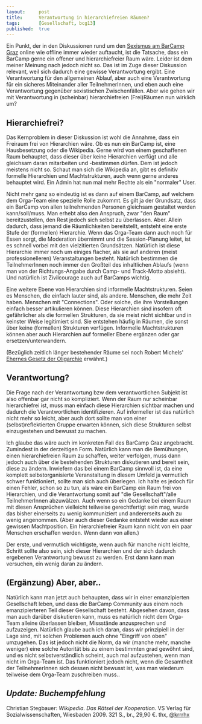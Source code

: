 ```yaml
---
layout: 	post
title: 		Verantwortung in hierarchiefreien Räumen?
tags: 		[Gesellschaft, bcg13]
published: 	true
---
```



Ein Punkt, der in den Diskussionen rund um den [Sexismus am BarCamp Graz](http://blog.2904.cc/2013/05/06/Sexismus-am-BCG13/) online wie offline immer wieder auftaucht, ist die Tatsache, dass ein BarCamp gerne ein offener und hierarchiefreier Raum wäre. Leider ist dem meiner Meinung nach jedoch nicht so. Das ist im Zuge dieser Diskussion relevant, weil sich dadurch eine gewisse Verantwortung ergibt. Eine Verantwortung für den allgemeinen Ablauf, aber auch eine Verantwortung für ein sicheres Miteinander aller TeilnehmerInnen, und eben auch eine Verantwortung gegenüber sexistischen Zwischenfällen. Aber wie gehen wir mit Verantwortung in (scheinbar) hierarchiefreien (Frei)Räumen nun wirklich um? <!-- (Mir geht es nicht um die rechtliche Verantwortung, da diese wohl sowieso beim Veranstalter liegt, soweit es einen gibt.) -->

## Hierarchiefrei?

Das Kernproblem in dieser Diskussion ist wohl die Annahme, dass ein Freiraum frei von Hierarchien wäre. Ob es nun ein BarCamp ist, eine Hausbesetzung oder die Wikipedia. Gerne wird von einem geschaffenen Raum behauptet, dass dieser über keine Hierarchien verfügt und alle gleichsam daran mitarbeiten und -bestimmen dürfen. Dem ist jedoch meistens nicht so. Schaut man sich die Wikipedia an, gibt es definitiv formelle Hierarchien und Machtstrukturen, auch wenn gerne anderes behauptet wird. Ein Admin hat nun mal mehr Rechte als ein "normaler" User. 

Nicht mehr ganz so eindeutig ist es dann auf einem BarCamp, auf welchem dem Orga-Team eine spezielle Rolle zukommt. Es gilt ja der Grundsatz, dass ein BarCamp von allen teilnehmenden Personen gleichsam gestaltet werden kann/soll/muss. Man erhebt also den Anspruch, zwar "den Raum" bereitzustellen, den Rest jedoch sich selbst zu überlassen. Aber. Allein dadurch, dass jemand die Räumlichkeiten bereitstellt, entsteht eine erste Stufe der (formellen) Hierarchie. Wenn das Orga-Team dann auch noch für Essen sorgt, die Moderation übernimmt und die Session-Planung leitet, ist es schnell vorbei mit den vielzitierten Grundsätzen. Natürlich ist diese Hierarchie immer noch um einiges flacher, als sie auf anderen (meist professionelleren) Veranstaltungen besteht. Natürlich bestimmen die TeilnehmerInnen noch immer den Großteil des inhaltlichen Ablaufs (wenn man von der Richtungs-Angabe durch Camp- und Track-Motto absieht). Und natürlich ist Zivilcourage auch auf BarCamps wichtig. 

Eine weitere Ebene von Hierarchien sind informelle Machtstrukturen. Seien es Menschen, die einfach lauter sind, als andere. Menschen, die mehr Zeit haben. Menschen mit "Connections". Oder solche, die ihre Vorstellungen einfach besser artikulieren können. Diese Hierarchien sind insofern oft gefährlicher als die formellen Strukturen, da sie meist nicht sichtbar und in keinster Weise legitimiert sind. Sie entstehen häufig in Räumen, die sonst über keine (formellen) Strukturen verfügen. Informelle Machtstrukturen können aber auch Hierarchien auf formeller Ebene ergänzen oder gar ersetzen/unterwandern. 

(Bezüglich zeitlich länger bestehender Räume sei noch Robert Michels' [Ehernes Gesetz der Oligarchie](http://de.wikipedia.org/wiki/Ehernes_Gesetz_der_Oligarchie) erwähnt.)

## Verantwortung?

Die Frage nach der Verantwortung bzw dem verantwortlichen Subjekt ist also offenbar gar nicht so kompliziert. Wenn der Raum nur scheinbar hierarchiefrei ist, muss man einfach diese Hierarchien sichtbar machen und dadurch die Verantwortlichen identifizieren. Auf informeller ist das natürlich nicht mehr so leicht, aber auch dort sollte man von einer (selbst)reflektierten Gruppe erwarten können, sich diese Strukturen selbst einzugestehen und bewusst zu machen. 

Ich glaube das wäre auch im konkreten Fall des BarCamp Graz angebracht. Zumindest in der derzeitigen Form. Natürlich kann man die Bemühungen, einen hierarchiefreien Raum zu schaffen, weiter verfolgen, muss dann jedoch auch über die bestehenden Strukturen diskutieren und bereit sein, diese zu ändern. Inwiefern das bei einem BarCamp sinnvoll ist, da eine komplett selbstorganisierte Veranstaltung in diesem Umfeld ja vermutlich schwer funktioniert, sollte man sich auch überlegen. Ich halte es jedoch für einen Fehler, schon so zu tun, als wäre ein BarCamp ein Raum frei von Hierarchien, und die Verantwortung somit auf "die Gesellschaft"/alle TeilnehmerInnen abzuwälzen. Auch wenn so ein Gedanke bei einem Raum mit diesen Ansprüchen vielleicht teilweise gerechtfertigt sein mag, wurde das bisher einerseits zu wenig kommuniziert und andererseits auch zu wenig angenommen. (Aber auch dieser Gedanke entsteht wieder aus einer gewissen Machtposition. Ein hierarchiefreier Raum kann nicht von ein paar Menschen erschaffen werden. Wenn dann von allen.)

Der erste, und vermutlich wichtigste, wenn auch für manche nicht leichte, Schritt sollte also sein, sich dieser Hierarchien und der sich dadurch ergebenen Verantwortung bewusst zu werden. Erst dann kann man versuchen, ein wenig daran zu ändern.

## (Ergänzung) Aber, aber..

Natürlich kann man jetzt auch behaupten, dass wir in einer emanzipierten Gesellschaft leben, und dass die BarCamp Community aus einem noch emanzipierteren Teil dieser Gesellschaft besteht. Abgesehen davon, dass man auch darüber diskutieren kann, muss es natürlich nicht dem Orga-Team alleine überlassen bleiben, Missstände anzusprechen und aufzuzeigen. Natürlich glaube auch ich daran, dass wir prinzipiell in der Lage sind, mit solchen Problemen auch ohne "Eingriff von oben" umzugehen. Das ist jedoch nicht die Norm, da wir (manche mehr, manche weniger) eine solche Autorität bis zu einem bestimmten grad gewöhnt sind, und es nicht selbstverständlich scheint, auch mal aufzustehen, wenn man nicht im Orga-Team ist. Das funktioniert jedoch nicht, wenn die Gesamtheit der TeilnehmerInnen sich dessen nicht bewusst ist, was man wiederum teilweise dem Orga-Team zuschreiben muss..


## *Update: Buchempfehlung*

Christian Stegbauer: *Wikipedia. Das Rätsel der Kooperation*. VS Verlag für Sozialwissenschaften, Wiesbaden 2009. 321 S., br., 29,90 €. 
thx, [@krrrhx](https://twitter.com/krrrhx)


